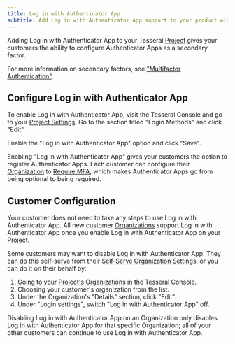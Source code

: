 ```yaml
---
title: Log in with Authenticator App
subtitle: Add Log in with Authenticator App support to your product without any code
---
```


Adding Log in with Authenticator App to your Tesseral [Project](/docs/concepts/projects)
gives your customers the ability to configure Authenticator Apps as a secondary factor.

For more information on secondary factors, see ["Multifactor Authentication"](/docs/features/multifactor-authentication-mfa).

## Configure Log in with Authenticator App

To enable Log in with Authenticator App, visit the Tesseral Console and go to your
[Project Settings](https://console.tesseral.com/project-settings). Go to the
section titled "Login Methods" and click "Edit".

Enable the "Log in with Authenticator App" option and click "Save".

Enabling "Log in with Authenticator App" gives your customers the option to register
Authenticator Apps. Each customer can configure their
[Organization](/docs/concepts/organizations) to [Require MFA](/docs/features/multifactor-authentication-mfa),
which makes Authenticator Apps go from being optional to being required.

## Customer Configuration

Your customer does not need to take any steps to use Log in with Authenticator App. All
new customer [Organizations](/docs/concepts/organizations) support Log in with
Authenticator App once you enable Log in with Authenticator App on your
[Project](/docs/concepts/projects).

Some customers may want to disable Log in with Authenticator App. They can do this
self-serve from their [Self-Serve Organization Settings](/docs/features/self-serve-organization-settings),
or you can do it on their behalf by:

1. Going to your [Project's Organizations](https://console.tesseral.com/organizations) in the Tesseral Console.
2. Choosing your customer's organization from the list.
3. Under the Organization's "Details" section, click "Edit".
4. Under "Login settings", switch "Log in with Authenticator App" off.

Disabling Log in with Authenticator App on an Organization only disables Log in with
Authenticator App for that specific Organization; all of your other customers can continue
to use Log in with Authenticator App.

